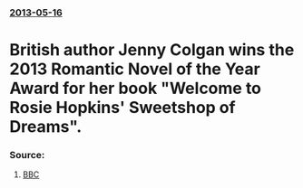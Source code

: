 ### [2013-05-16](/news/2013/05/16/index.md)

# British author Jenny Colgan wins the 2013 Romantic Novel of the Year Award for her book "Welcome to Rosie Hopkins' Sweetshop of Dreams". 




### Source:

1. [BBC](http://www.bbc.co.uk/news/entertainment-arts-22559105)
